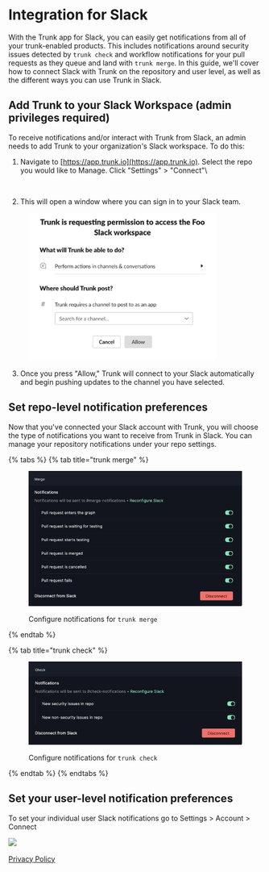 # Integration for Slack

With the Trunk app for Slack, you can easily get notifications from all of your trunk-enabled products. This includes notifications around security issues detected by `trunk check` and workflow notifications for your pull requests as they queue and land with `trunk merge`. In this guide, we'll cover how to connect Slack with Trunk on the repository and user level, as well as the different ways you can use Trunk in Slack.

## Add Trunk to your Slack Workspace (admin privileges required)

To receive notifications and/or interact with Trunk from Slack, an admin needs to add Trunk to your organization's Slack workspace. To do this:

1.  Navigate to [https://app.trunk.io](https://app.trunk.io). Select the repo you would like to Manage. Click "Settings" > "Connect"\


    <figure><img src="https://files.readme.io/14d4355-image.png" alt=""><figcaption></figcaption></figure>
2. This will open a window where you can sign in to your Slack team.

<figure><img src="../.gitbook/assets/PermissinoPage.png" alt="" width="375"><figcaption></figcaption></figure>

3. Once you press "Allow," Trunk will connect to your Slack automatically and begin pushing updates to the channel you have selected.

## Set repo-level notification preferences

Now that you've connected your Slack account with Trunk, you will choose the type of notifications you want to receive from Trunk in Slack. You can manage your repository notifications under your repo settings.



{% tabs %}
{% tab title="trunk merge" %}
<figure><img src="../.gitbook/assets/MergeOptions.png" alt=""><figcaption><p>Configure notifications for <code>trunk merge</code></p></figcaption></figure>
{% endtab %}

{% tab title="trunk check" %}
<figure><img src="../.gitbook/assets/CheckOptions.png" alt=""><figcaption><p>Configure notifications for <code>trunk check</code></p></figcaption></figure>
{% endtab %}
{% endtabs %}



## Set your user-level notification preferences

To set your individual user Slack notifications go to Settings > Account > Connect

![](https://files.readme.io/3491658-SCR-20230605-efb-2.png)

[Privacy Policy](https://trunk.io/privacy)

